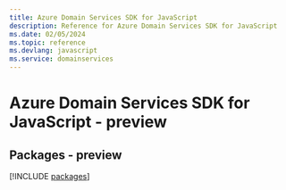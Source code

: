 ```yaml
---
title: Azure Domain Services SDK for JavaScript
description: Reference for Azure Domain Services SDK for JavaScript
ms.date: 02/05/2024
ms.topic: reference
ms.devlang: javascript
ms.service: domainservices
---
```

# Azure Domain Services SDK for JavaScript - preview
## Packages - preview
[!INCLUDE [packages](domain-services-index.md)]